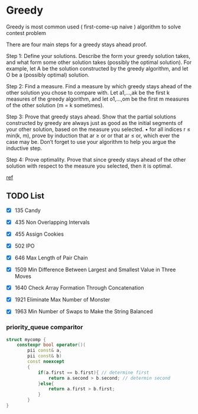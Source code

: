 # Greedy

Greedy is most common used ( first-come-up naive ) algorithm to solve contest problem

There are four main steps for a greedy stays ahead proof.


Step 1: Define your solutions. Describe the form your greedy solution takes, and what form some
other solution takes (possibly the optimal solution). For example, let A be the solution constructed by the greedy algorithm, and let O be a (possibly optimal) solution.


Step 2: Find a measure. Find a measure by which greedy stays ahead of the other solution you
chose to compare with. Let a1,...,ak be the first k measures of the greedy algorithm, and let
o1,...,om be the first m measures of the other solution (m = k sometimes).


Step 3: Prove that greedy stays ahead. Show that the partial solutions constructed by greedy
are always just as good as the initial segments of your other solution, based on the measure you selected.
• for all indices r ≤ min(k, m), prove by induction that ar ≥ or or that ar ≤ or, which ever
the case may be. Don’t forget to use your algorithm to help you argue the inductive step.


Step 4: Prove optimality. Prove that since greedy stays ahead of the other solution with respect to the measure you selected, then it is optimal.

[ref](http://www.cs.cornell.edu/courses/cs482/2007su/ahead.pdf)

## TODO List
- [x] 135  Candy
- [x] 435  Non Overlapping Intervals
- [x] 455  Assign Cookies
- [x] 502  IPO
- [x] 646  Max Length of Pair Chain
- [x] 1509 Min Difference Between Largest and Smallest Value in Three Moves
- [x] 1640 Check Array Formation Through Concatenation
- [x] 1921 Eliminate Max Number of Monster
- [x] 1963 Min Number of Swaps to Make the String Balanced


### priority_queue comparitor
```cpp
struct mycomp {
    constexpr bool operator()(
        pii const& a,
        pii const& b)
        const noexcept
        {
            if(a.first == b.first){ // determine first
                return a.second > b.second; // determin second
            }else{
                return a.first > b.first;
            }
        }
}
```
